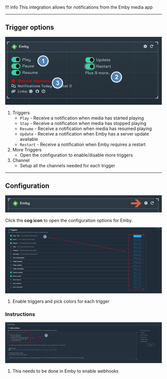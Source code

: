 !!! info
    This integration allows for notifications from the Emby media app

---

## Trigger options

![trigger-channels.png](../../assets/screenshots/integrations/emby/trigger-channels.png)

1. Triggers
    - `Play` - Receive a notification when media has started playing
    - `Stop` - Receive a notification when media has stopped playing
    - `Resume` - Receive a notification when media has resumed playing
    - `Update` - Receive a notification when Emby has a server update available
    - `Restart` - Receive a notification when Emby requires a restart
1. More Triggers
    - Open the configuration to enable/disable more triggers
1. Channel
    - Setup all the channels needed for each trigger

---

## Configuration

![open-configuration.png](../../assets/screenshots/integrations/emby/open-configuration.png)

Click the **cog icon** to open the configuration options for Emby.

![configuration.png](../../assets/screenshots/integrations/emby/configuration.png)

1. Enable triggers and pick colors for each trigger

### Instructions

![instructions.png](../../assets/screenshots/integrations/emby/instructions.png)

1. This needs to be done in Emby to enable webhooks
